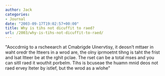 ```yaml
---
author: Jack
categories:
- Journal
date: "2003-09-17T19:02:57+00:00"
title: Why is tihs not dicuffit to raed?
url: /2003/why-is-tihs-not-dicuffit-to-raed/
---
```


"Aoccdrnig to a rscheearch at Cmabrigde Uinervtisy, it deosn&rsquo;t mttaer in waht oredr the ltteers in a wrod are, the olny iprmoetnt tihng is taht the frist and lsat ltteer be at the rghit pclae. The rset can be a total mses and you can sitll raed it wouthit porbelm. Tihs is bcuseae the huamn mnid deos not raed ervey lteter by istlef, but the wrod as a wlohe"